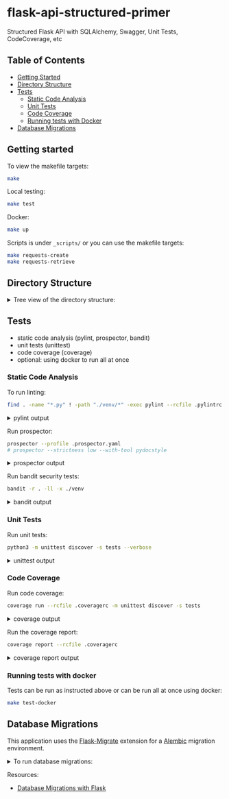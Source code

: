 # flask-api-structured-primer
Structured Flask API with SQLAlchemy, Swagger, Unit Tests, CodeCoverage, etc

## Table of Contents

- [Getting Started](#getting-started)
- [Directory Structure](#directory-structure)
- [Tests](#tests)
  - [Static Code Analysis](#static-code-analysis)
  - [Unit Tests](#unit-tests)
  - [Code Coverage](#code-coverage)
  - [Running tests with Docker](#running-tests-with-docker)
- [Database Migrations](#database-migrations)

## Getting started

To view the makefile targets:

```bash
make
```

Local testing:

```bash
make test
```

Docker:

```bash
make up
```

Scripts is under `_scripts/` or you can use the makefile targets:

```bash
make requests-create
make requests-retrieve
```

## Directory Structure

<details>
  <summary>Tree view of the directory structure:</summary>

```bash
├── Dockerfile
├── Makefile
├── README.md
├── _scripts
│   ├── http
│   │   ├── create.sh
│   │   ├── delete.sh
│   │   ├── get.sh
│   │   ├── list.sh
│   │   └── update.sh
│   ├── migrations
│   │   └── db_migrations.sh
│   └── tests
│       ├── lint.sh
│       └── unit_tests.sh
├── app.py
├── config.py
├── database
│   └── db.py
├── docker-compose.yaml
├── migrations
│   ├── README
│   ├── alembic.ini
│   ├── env.py
│   ├── script.py.mako
│   └── versions
├── models
│   └── product.py
├── requirements.txt
├── services
│   └── product_service.py
├── shared
│   └── logging_utils.py
├── tests
│   └── test_product_service.py
└── views
    └── product_views.py

12 directories, 25 files
```

</details>

## Tests

- static code analysis (pylint, prospector, bandit)
- unit tests (unittest)
- code coverage (coverage)
- optional: using docker to run all at once

### Static Code Analysis

To run linting:

```bash
find . -name "*.py" ! -path "./venv/*" -exec pylint --rcfile .pylintrc --verbose {} +
```

<details>
  <summary>pylint output</summary>

```bash
Using config file .pylintrc
************* Module shared.logging_utils
shared/logging_utils.py:58:17: C0303: Trailing whitespace (trailing-whitespace)
shared/logging_utils.py:48:4: C0103: Variable name "ch" doesn't conform to snake_case naming style (invalid-name)
************* Module views.product_views
views/product_views.py:68:4: C0103: Variable name "e" doesn't conform to snake_case naming style (invalid-name)
views/product_views.py:88:4: C0103: Variable name "e" doesn't conform to snake_case naming style (invalid-name)

-------------------------------------------------------------------
Your code has been rated at 9.86/10 (previous run: 10.00/10, -0.14)
```

When the issues has been fixed:

```bash
-------------------------------------------------------------------
Your code has been rated at 10.00/10 (previous run: 9.81/10, +0.19)
```
</details>

Run prospector:

```bash
prospector --profile .prospector.yaml
# prospector --strictness low --with-tool pydocstyle
```

<details>
  <summary>prospector output</summary>

```bash
Check Information
=================
         Started: 2023-11-19 16:07:29.863667
        Finished: 2023-11-19 16:07:44.618042
      Time Taken: 14.75 seconds
       Formatter: grouped
        Profiles: .prospector.yaml, doc_warnings, strictness_medium, strictness_high, strictness_veryhigh, no_member_warnings
      Strictness: from profile
  Libraries Used: flask
       Tools Run: dodgy, profile-validator, pycodestyle, pydocstyle, pyflakes, pylint
  Messages Found: 0
 External Config: pylint: /Users/ruan/personal/eng-python-fastapi-products/.pylintrc
```

When you have errors:

```bash
Messages
========

app.py
  Line: 12
    pydocstyle: D212 / Multi-line docstring summary should start at the first line
    pydocstyle: D407 / Missing dashed underline after section ('Parameters')
    pydocstyle: D406 / Section name should end with a newline ('Parameters', not 'Parameters:')
    pydocstyle: D417 / Missing argument descriptions in the docstring (argument(s) config_class are missing descriptions in 'create_app' docstring)
    pydocstyle: D413 / Missing blank line after last section ('Returns')
    pydocstyle: D407 / Missing dashed underline after section ('Returns')
    pydocstyle: D406 / Section name should end with a newline ('Returns', not 'Returns:')
```

</details>

Run bandit security tests:

```bash
bandit -r . -ll -x ./venv
```

<details>
  <summary>bandit output</summary>

```bash
[main]  INFO    profile include tests: None
[main]  INFO    profile exclude tests: None
[main]  INFO    cli include tests: None
[main]  INFO    cli exclude tests: None
[main]  INFO    running on Python 3.8.18
Run started:2023-11-18 17:10:55.851705

Test results:
        No issues identified.

Code scanned:
        Total lines of code: 430
        Total lines skipped (#nosec): 0

Run metrics:
        Total issues (by severity):
                Undefined: 0
                Low: 0
                Medium: 0
                High: 0
        Total issues (by confidence):
                Undefined: 0
                Low: 0
                Medium: 0
                High: 0
Files skipped (0):
```

</details>


### Unit Tests

Run unit tests:

```bash
python3 -m unittest discover -s tests --verbose
```

<details>
  <summary>unittest output</summary>

```bash
test_product_model (test_product_service.ProductModelTestCase)
Test the behavior of the Product model. ... ok
test_add_product_service (test_product_service.ProductServiceLayerTestCase)
Test the 'add_product' method of the ProductService class. ... ok
test_delete_product (test_product_service.ProductServiceTestCase)
Test the deletion of a product via the API. ... 2023-11-18 19:12:26,697 - views.product_views - INFO - creating a new product
2023-11-18 19:12:26,710 - views.product_views - INFO - product was deleted: product_id=1
ok
test_product_creation (test_product_service.ProductServiceTestCase)
Test the creation of a product via the API. ... 2023-11-18 19:12:26,720 - views.product_views - INFO - creating a new product
ok
test_product_retrieval (test_product_service.ProductServiceTestCase)
Test the retrieval of a product via the API. ... 2023-11-18 19:12:26,740 - views.product_views - INFO - retrieving details for product id=1
ok
test_update_product (test_product_service.ProductServiceTestCase)
Test the updating of a product via the API. ... 2023-11-18 19:12:26,750 - views.product_views - INFO - creating a new product
2023-11-18 19:12:26,759 - views.product_views - INFO - updating product details for product id=1
ok

----------------------------------------------------------------------
Ran 6 tests in 0.121s

OK
```

</details>


### Code Coverage

Run code coverage:

```bash
coverage run --rcfile .coveragerc -m unittest discover -s tests 
```

<details>
  <summary>coverage output</summary>

```bash
..2023-11-18 19:13:21,309 - views.product_views - INFO - creating a new product
2023-11-18 19:13:21,327 - views.product_views - INFO - product was deleted: product_id=1
.2023-11-18 19:13:21,344 - views.product_views - INFO - creating a new product
.2023-11-18 19:13:21,371 - views.product_views - INFO - retrieving details for product id=1
.2023-11-18 19:13:21,385 - views.product_views - INFO - creating a new product
2023-11-18 19:13:21,398 - views.product_views - INFO - updating product details for product id=1
.
----------------------------------------------------------------------
Ran 6 tests in 0.161s

OK
```

</details>

Run the coverage report:

```bash
coverage report --rcfile .coveragerc
```

<details>
  <summary>coverage report output</summary>

```bash
Name                            Stmts   Miss  Cover
---------------------------------------------------
app.py                             17      0   100%
config.py                           8      0   100%
database/db.py                      5      2    60%
models/product.py                  11      1    91%
services/product_service.py        35      3    91%
shared/logging_utils.py            19      1    95%
tests/test_product_service.py      85      1    99%
views/product_views.py             40      8    80%
---------------------------------------------------
TOTAL                             220     16    93%
```

</details>

### Running tests with docker

Tests can be run as instructed above or can be run all at once using docker:

```bash
make test-docker
```

## Database Migrations

This application uses the [Flask-Migrate](https://flask-migrate.readthedocs.io/en/latest/) extension for a [Alembic](https://alembic.sqlalchemy.org/en/latest/) migration environment.

<details>
  <summary>To run database migrations:</summary>

Setting the environment:

```bash
export FLASK_APP=app:create_app
export FLASK_ENV=development
```

Running the database migrations

```bash
flask db init
flask db migrate -m "Initial db migration"
flask db upgrade
```

The database versioning directory structure:

```bash
├── migrations
│   ├── README
│   ├── alembic.ini
│   ├── env.py
│   ├── script.py.mako
│   └── versions
├── models
│   └── product.py
```

</details>

Resources:
- [Database Migrations with Flask](https://code.likeagirl.io/database-migrations-in-python-with-flask-with-alembic-442d11eb14d3)
